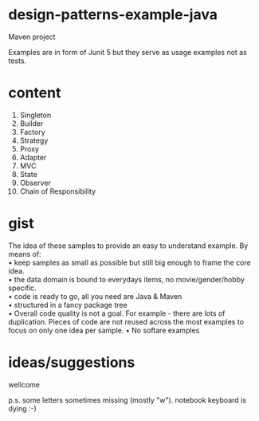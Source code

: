 # design-patterns-example-java
Maven project

Examples are in form of Junit 5 but they serve as usage examples not as tests.


# content
1. Singleton
2. Builder
3. Factory 
8. Strategy
4. Proxy
5. Adapter
6. MVC
7. State
9. Observer
10. Chain of Responsibility

# gist
The idea of these samples to provide an easy to understand example.
By means of:  
• keep samples as small as possible but still big enough to frame the core idea.  
• the data domain is bound to everydays items, no movie/gender/hobby specific.  
• code is ready to go, all you need are Java & Maven  
• structured in a fancy package tree  
• Overall code quality is not a goal. For example - there are lots of duplication.
Pieces of code are not reused across the most examples to focus on only one idea per sample.
• No softare examples    


# ideas/suggestions 
wellcome

p.s. some letters sometimes missing (mostly "w"). notebook keyboard is dying :-)
